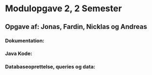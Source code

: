 # Modulopgave 2, 2 Semester

## Opgave af: Jonas, Fardin, Nicklas og Andreas

### Dokumentation: 
### Java Kode: 
### Databaseoprettelse, queries og data:

